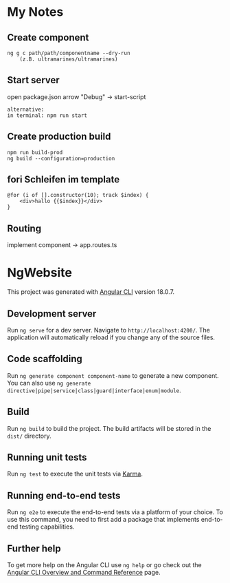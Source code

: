 # My Notes
## Create component
    ng g c path/path/componentname --dry-run
        (z.B. ultramarines/ultramarines)

## Start server
open package.json 
arrow "Debug" -> start-script 

    alternative:
    in terminal: npm run start

## Create production build

    npm run build-prod
    ng build --configuration=production

## fori Schleifen im template

    @for (i of [].constructor(10); track $index) {
        <div>hallo {{$index}}</div>
    }

## Routing

implement component -> app.routes.ts 

# NgWebsite

This project was generated with [Angular CLI](https://github.com/angular/angular-cli) version 18.0.7.

## Development server

Run `ng serve` for a dev server. Navigate to `http://localhost:4200/`. The application will automatically reload if you change any of the source files.

## Code scaffolding

Run `ng generate component component-name` to generate a new component. You can also use `ng generate directive|pipe|service|class|guard|interface|enum|module`.

## Build

Run `ng build` to build the project. The build artifacts will be stored in the `dist/` directory.

## Running unit tests

Run `ng test` to execute the unit tests via [Karma](https://karma-runner.github.io).

## Running end-to-end tests

Run `ng e2e` to execute the end-to-end tests via a platform of your choice. To use this command, you need to first add a package that implements end-to-end testing capabilities.

## Further help

To get more help on the Angular CLI use `ng help` or go check out the [Angular CLI Overview and Command Reference](https://angular.dev/tools/cli) page.
